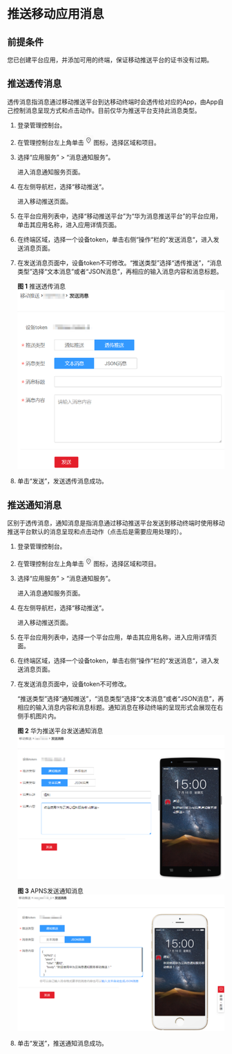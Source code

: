 # 推送移动应用消息<a name="ZH-CN_TOPIC_0118170743"></a>

## 前提条件<a name="section77781359182710"></a>

您已创建平台应用，并添加可用的终端，保证移动推送平台的证书没有过期。

## 推送透传消息<a name="section135073215287"></a>

透传消息指消息通过移动推送平台到达移动终端时会透传给对应的App，由App自己控制消息呈现方式和点击动作。目前仅华为推送平台支持此消息类型。

1.  登录管理控制台。
2.  在管理控制台左上角单击![](figures/icon-region.png)图标，选择区域和项目。
3.  选择“应用服务” \> “消息通知服务”。

    进入消息通知服务页面。

4.  在左侧导航栏，选择“移动推送“。

    进入移动推送页面。

5.  在平台应用列表中，选择“移动推送平台”为“华为消息推送平台”的平台应用，单击其应用名称，进入应用详情页面。
6.  在终端区域，选择一个设备token，单击右侧“操作“栏的“发送消息“，进入发送消息页面。
7.  在发送消息页面中，设备token不可修改。“推送类型”选择“透传推送”，“消息类型”选择“文本消息”或者“JSON消息”，再相应的输入消息内容和消息标题。

    **图 1**  推送透传消息<a name="fig1051485211325"></a>  
    ![](figures/推送透传消息.png "推送透传消息")

8.  单击“发送”，发送透传消息成功。

## 推送通知消息<a name="section113890240354"></a>

区别于透传消息，通知消息是指消息通过移动推送平台发送到移动终端时使用移动推送平台默认的消息呈现和点击动作（点击后是需要应用处理的）。

1.  登录管理控制台。
2.  在管理控制台左上角单击![](figures/icon-region.png)图标，选择区域和项目。
3.  选择“应用服务” \> “消息通知服务”。

    进入消息通知服务页面。

4.  在左侧导航栏，选择“移动推送“。

    进入移动推送页面。

5.  在平台应用列表中，选择一个平台应用，单击其应用名称，进入应用详情页面。
6.  在终端区域，选择一个设备token，单击右侧“操作“栏的“发送消息“，进入发送消息页面。
7.  在发送消息页面中，设备token不可修改。

    “推送类型”选择“通知推送”，“消息类型”选择“文本消息”或者“JSON消息”，再相应的输入消息内容和消息标题。通知消息在移动终端的呈现形式会展现在右侧手机图片内。

    **图 2**  华为推送平台发送通知消息<a name="fig15451182419356"></a>  
    ![](figures/华为推送平台发送通知消息.png "华为推送平台发送通知消息")

    **图 3**  APNS发送通知消息<a name="fig6860163204214"></a>  
    ![](figures/APNS发送通知消息.png "APNS发送通知消息")

8.  单击“发送”，推送通知消息成功。

